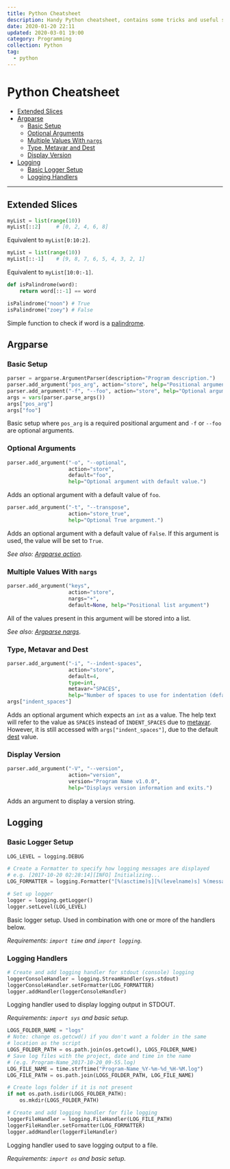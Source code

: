 ```yaml
---
title: Python Cheatsheet
description: Handy Python cheatsheet, contains some tricks and useful snippets.
date: 2020-01-20 22:11
updated: 2020-03-01 19:00
category: Programming
collection: Python
tag:
  - python
---
```


# Python Cheatsheet

- [Extended Slices](#extended-slices)
- [Argparse](#argparse)
  - [Basic Setup](#basic-setup)
  - [Optional Arguments](#optional-arguments)
  - [Multiple Values With `nargs`](#multiple-values-with-nargs)
  - [Type, Metavar and Dest](#type-metavar-and-dest)
  - [Display Version](#display-version)
- [Logging](#logging)
  - [Basic Logger Setup](#basic-logger-setup)
  - [Logging Handlers](#logging-handlers)

- - -

## Extended Slices

```python
myList = list(range(10))
myList[::2]     # [0, 2, 4, 6, 8]
```

Equivalent to `myList[0:10:2]`.

```python
myList = list(range(10))
myList[::-1]    # [9, 8, 7, 6, 5, 4, 3, 2, 1]
```

Equivalent to `myList[10:0:-1]`.

```python
def isPalindrome(word):
    return word[::-1] == word

isPalindrome("noon") # True
isPalindrome("zoey") # False
```

Simple function to check if word is a [palindrome](https://en.wikipedia.org/wiki/Palindrome).

## Argparse

### Basic Setup

```python
parser = argparse.ArgumentParser(description="Program description.")
parser.add_argument("pos_arg", action="store", help="Positional argument.")
parser.add_argument("-f", "--foo", action="store", help="Optional argument.")
args = vars(parser.parse_args())
args["pos_arg"]
args["foo"]
```

Basic setup where `pos_arg` is a required positional argument and `-f` or `--foo` are optional arguments.

### Optional Arguments

```python
parser.add_argument("-o", "--optional",
                    action="store",
                    default="foo",
                    help="Optional argument with default value.")
```

Adds an optional argument with a default value of `foo`.

```python
parser.add_argument("-t", "--transpose",
                    action="store_true",
                    help="Optional True argument.")
```

Adds an optional argument with a default value of `False`. If this argument is used, the value will be set to `True`.

_See also: [Argparse action](https://docs.python.org/3/library/argparse.html#action)._

### Multiple Values With `nargs`

```python
parser.add_argument("keys",
                    action="store",
                    nargs="+",
                    default=None, help="Positional list argument")
```

All of the values present in this argument will be stored into a list.

_See also: [Argparse nargs](https://docs.python.org/3/library/argparse.html#nargs)_.

### Type, Metavar and Dest

```python
parser.add_argument("-i", "--indent-spaces",
                    action="store",
                    default=4,
                    type=int,
                    metavar="SPACES",
                    help="Number of spaces to use for indentation (defaults to 4).")
args["indent_spaces"]
```

Adds an optional argument which expects an `int` as a value. The help text will refer to the value as `SPACES` instead of `INDENT_SPACES` due to [metavar](https://docs.python.org/3/library/argparse.html#metavar). However, it is still accessed with `args["indent_spaces"]`, due to the default [dest](https://docs.python.org/3/library/argparse.html#dest) value.

### Display Version

```python
parser.add_argument("-V", "--version",
                    action="version",
                    version="Program Name v1.0.0",
                    help="Displays version information and exits.")
```

Adds an argument to display a version string.

## Logging

### Basic Logger Setup

```python
LOG_LEVEL = logging.DEBUG

# Create a Formatter to specify how logging messages are displayed
# e.g. [2017-10-20 02:28:14][INFO] Initializing...
LOG_FORMATTER = logging.Formatter("[%(asctime)s][%(levelname)s] %(message)s", datefmt="%Y-%m-%d %H:%M:%S")

# Set up logger
logger = logging.getLogger()
logger.setLevel(LOG_LEVEL)
```

Basic logger setup. Used in combination with one or more of the handlers below.

_Requirements: `import time` and `import logging`._

### Logging Handlers

```python
# Create and add logging handler for stdout (console) logging
loggerConsoleHandler = logging.StreamHandler(sys.stdout)
loggerConsoleHandler.setFormatter(LOG_FORMATTER)
logger.addHandler(loggerConsoleHandler)
```

Logging handler used to display logging output in STDOUT.

_Requirements: `import sys` and basic setup._

```python
LOGS_FOLDER_NAME = "logs"
# Note: change os.getcwd() if you don't want a folder in the same
# location as the script
LOGS_FOLDER_PATH = os.path.join(os.getcwd(), LOGS_FOLDER_NAME)
# Save log files with the project, date and time in the name
# (e.g. Program-Name_2017-10-20_09-55.log)
LOG_FILE_NAME = time.strftime("Program-Name_%Y-%m-%d_%H-%M.log")
LOG_FILE_PATH = os.path.join(LOGS_FOLDER_PATH, LOG_FILE_NAME)

# Create logs folder if it is not present
if not os.path.isdir(LOGS_FOLDER_PATH):
    os.mkdir(LOGS_FOLDER_PATH)

# Create and add logging handler for file logging
loggerFileHandler = logging.FileHandler(LOG_FILE_PATH)
loggerFileHandler.setFormatter(LOG_FORMATTER)
logger.addHandler(loggerFileHandler)
```

Logging handler used to save logging output to a file.

_Requirements: `import os` and basic setup._
